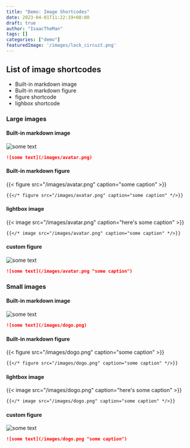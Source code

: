 ```yaml
---
title: "Demo: Image Shortcodes"
date: 2023-04-01T11:22:19+08:00
draft: true
author: "IsaacTheMan"
tags: []
categories: ["demo"]
featuredImage: '/images/lock_circuit.png'
---
```


## List of image shortcodes

- Built-in markdown image
- Built-in markdown figure
- figure shortcode
- lighbox shortcode

### Large images

#### Built-in markdown image

![some text](/images/avatar.png)

```markdown
![some text](/images/avatar.png)
```

#### Built-in markdown figure

{{< figure src="/images/avatar.png" caption="some caption" >}}

```markdown
{{</* figure src="/images/avatar.png" caption="some caption" */>}}
```

#### lightbox image

{{< image src="/images/avatar.png" caption="here's some caption" >}}

```markdown
{{</* image src="/images/avatar.png" caption="some caption" */>}}
```

#### custom figure

![some text](/images/avatar.png "some caption")

```markdown
![some text](/images/avatar.png "some caption")
```


### Small images

#### Built-in markdown image

![some text](/images/dogo.png)

```markdown
![some text](/images/dogo.png)
```

#### Built-in markdown figure

{{< figure src="/images/dogo.png" caption="some caption" >}}

```markdown
{{</* figure src="/images/dogo.png" caption="some caption" */>}}
```

#### lightbox image

{{< image src="/images/dogo.png" caption="here's some caption" >}}

```markdown
{{</* image src="/images/dogo.png" caption="some caption" */>}}
```

#### custom figure

![some text](/images/dogo.png "some caption")

```markdown
![some text](/images/dogo.png "some caption")
```
